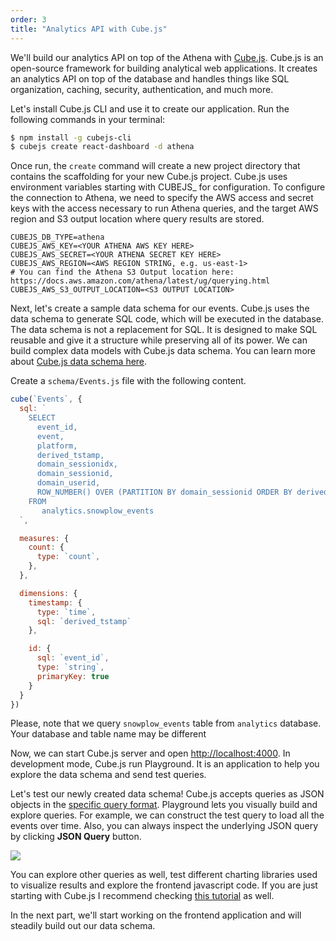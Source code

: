 ```yaml
---
order: 3
title: "Analytics API with Cube.js"
---
```


We'll build our analytics API on top of the Athena with [Cube.js](https://github.com/cube-js/cube.js). Cube.js is an open-source framework for building analytical web applications. It creates an analytics API on top of the database and handles things like SQL organization, caching, security, authentication, and much more.

Let's install Cube.js CLI and use it to create our application. Run the following commands in your terminal:

```bash
$ npm install -g cubejs-cli
$ cubejs create react-dashboard -d athena
```

Once run, the `create` command will create a new project directory that contains the scaffolding for your new Cube.js project. Cube.js uses environment variables starting with CUBEJS_ for configuration. To configure the connection to Athena, we need to specify the AWS access and secret keys with the access necessary to run Athena queries, and the target AWS region and S3 output location where query results are stored.

```
CUBEJS_DB_TYPE=athena
CUBEJS_AWS_KEY=<YOUR ATHENA AWS KEY HERE>
CUBEJS_AWS_SECRET=<YOUR ATHENA SECRET KEY HERE>
CUBEJS_AWS_REGION=<AWS REGION STRING, e.g. us-east-1>
# You can find the Athena S3 Output location here: https://docs.aws.amazon.com/athena/latest/ug/querying.html
CUBEJS_AWS_S3_OUTPUT_LOCATION=<S3 OUTPUT LOCATION>
```

Next, let's create a sample data schema for our events. Cube.js uses the data schema to generate SQL code, which will be executed in the database. The data schema is not a replacement for SQL. It is designed to make SQL reusable and give it a structure while preserving all of its power. We can build complex data models with Cube.js data schema. You can learn more about [Cube.js data schema here](https://cube.dev/docs/getting-started-cubejs-schema).

Create a `schema/Events.js` file with the following content.

```javascript
cube(`Events`, {
  sql: `
    SELECT
      event_id,
      event,
      platform,
      derived_tstamp,
      domain_sessionidx,
      domain_sessionid,
      domain_userid,
      ROW_NUMBER() OVER (PARTITION BY domain_sessionid ORDER BY derived_tstamp) AS event_in_session_index
    FROM
       analytics.snowplow_events
  `,

  measures: {
    count: {
      type: `count`,
    },
  },

  dimensions: {
    timestamp: {
      type: `time`,
      sql: `derived_tstamp`
    },

    id: {
      sql: `event_id`,
      type: `string`,
      primaryKey: true
    }
  }
})
```

Please, note that we query `snowplow_events` table from `analytics` database.
Your database and table name may be different

Now, we can start Cube.js server and open [http://localhost:4000](http://localhost:4000). In development mode, Cube.js run Playground. It is an application to help you explore the data schema and send test queries.

Let's test our newly created data schema!
Cube.js accepts queries as JSON objects in the [specific query format](https://cube.dev/docs/query-format). Playground lets you visually build and explore queries. For example, we can construct the test query to load all the events over time. Also, you can always inspect the underlying JSON query by clicking **JSON Query** button.

![](https://cube.dev/downloads/media/web-analytics-json-query.gif)

You can explore other queries as well, test different charting libraries used to
visualize results and explore the frontend javascript code. If you are just starting with Cube.js I recommend checking [this tutorial](https://cube.dev/blog/cubejs-open-source-dashboard-framework-ultimate-guide/) as well.

In the next part, we'll start working on the frontend application and will
steadily build out our data schema.
